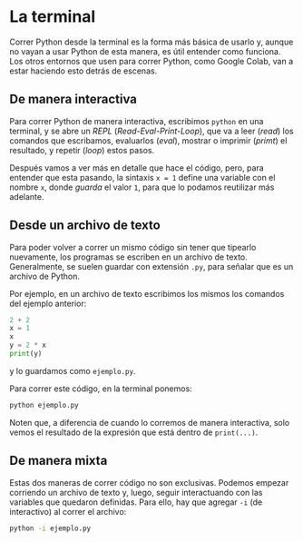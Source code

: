 <head>
  <link rel="stylesheet" type="text/css" href="/ide/terminal/asciinema-player.css" />
  <script src="/ide/terminal/asciinema-player.min.js"></script>
</head>

# La terminal

Correr Python desde la terminal es la forma más básica de usarlo
y, aunque no vayan a usar Python de esta manera,
es útil entender como funciona.
Los otros entornos que usen para correr Python,
como Google Colab,
van a estar haciendo esto detrás de escenas.

## De manera interactiva

Para correr Python de manera interactiva,
escribimos `python` en una terminal,
y se abre un *REPL* (*Read-Eval-Print-Loop*),
que va a leer (*read*) los comandos que escribamos,
evaluarlos (*eval*),
mostrar o imprimir (*primt*) el resultado,
y repetir (*loop*) estos pasos.

Después vamos a ver más en detalle que hace el código,
pero,
para entender que esta pasando,
la sintaxis `x = 1`
define una variable con el nombre `x`,
donde *guarda* el valor `1`,
para que lo podamos reutilizar más adelante.

<div id="interactive"></div>
<script>AsciinemaPlayer.create({data: [
{"version": 2, "width": 80, "height": 13, "timestamp": 1679010876, "env": {"SHELL": "/bin/zsh", "TERM": "xterm-256color"}},
[0., "o", "maurosilber@annie ~ % "],
[0.5, "o", "p"],
[0.6, "o", "y"],
[0.7, "o", "t"],
[0.8, "o", "h"],
[0.9, "o", "o"],
[1.0, "o", "n"],
[1.1, "o", "3"],
[1.2, "o", "\r\n"],
[1.5, "o", "Python 3.11.2 (main, Feb 16 2023, 02:55:59) [Clang 14.0.0 (clang-1400.0.29.202)] on darwin\r\nType \"help\", \"copyright\", \"credits\" or \"license\" for more information.\r\n"],
[2.0, "o", ">>> "],
[2.0, "o", "2"],
[2.1, "o", " "],
[2.2, "o", "+"],
[2.3, "o", " "],
[2.4, "o", "2"],
[2.5, "o", "\r\n"],
[2.5, "o", "4"],
[2.5, "o", "\r\n"],
[2.5, "o", ">>> "],
[3.0, "o", "x"],
[3.1, "o", " "],
[3.2, "o", "="],
[3.3, "o", " "],
[3.4, "o", "1"],
[3.5, "o", "\r\n"],
[3.5, "o", ">>> "],
[4.0, "o", "x"],
[4.1, "o", "\r\n"],
[4.1, "o", "1"],
[4.1, "o", "\r\n"],
[4.1, "o", ">>> "],
[4.6, "o", "y"],
[4.7, "o", " "],
[4.8, "o", "="],
[4.9, "o", " "],
[5.0, "o", "2"],
[5.1, "o", " "],
[5.2, "o", "*"],
[5.3, "o", " "],
[5.4, "o", "x"],
[5.5, "o", "\r\n"],
[5.5, "o", ">>> "],
[6.0, "o", "p"],
[6.1, "o", "r"],
[6.2, "o", "i"],
[6.3, "o", "n"],
[6.4, "o", "t"],
[6.5, "o", "("],
[6.6, "o", "y"],
[6.7, "o", ")"],
[6.8, "o", "\r\n"],
[6.8, "o", "2\r\n"],
[6.8, "o", ">>> "]
]},
document.getElementById("interactive"),
{
    rows: 13,
    preload: true,
    }
);</script>

## Desde un archivo de texto

Para poder volver a correr un mismo código
sin tener que tipearlo nuevamente,
los programas se escriben en un archivo de texto.
Generalmente,
se suelen guardar con extensión `.py`,
para señalar que es un archivo de Python.

Por ejemplo,
en un archivo de texto escribimos
los mismos los comandos del ejemplo anterior:

```python
2 + 2
x = 1
x
y = 2 * x
print(y)
```

y lo guardamos como `ejemplo.py`.

Para correr este código,
en la terminal ponemos:

```sh
python ejemplo.py
```

<div id="non-interactive"></div>
<script>AsciinemaPlayer.create({data: [
{"version": 2, "width": 80, "height": 10, "timestamp": 1679010876, "env": {"SHELL": "/bin/zsh", "TERM": "xterm-256color"}},
[0., "o", "maurosilber@annie ~ % "],
[0.5, "o", "p"],
[0.6, "o", "y"],
[0.7, "o", "t"],
[0.8, "o", "h"],
[0.9, "o", "o"],
[1.0, "o", "n"],
[1.1, "o", "3"],
[1.2, "o", " "],
[1.3, "o", "e"],
[1.4, "o", "j"],
[1.5, "o", "e"],
[1.6, "o", "m"],
[1.7, "o", "p"],
[1.8, "o", "l"],
[1.9, "o", "o"],
[2.0, "o", "."],
[2.1, "o", "p"],
[2.2, "o", "y"],
[2.3, "o", "\r\n"],
[2.5, "o", "2\r\n"],
[3.0, "o", "maurosilber@annie ~ % "]
]},
document.getElementById("non-interactive"),
{
    rows: 5,
    preload: true,
    }
);</script>

Noten que,
a diferencia de cuando lo corremos de manera interactiva,
solo vemos el resultado de la expresión que está dentro de `print(...)`.

## De manera mixta

Estas dos maneras de correr código no son exclusivas.
Podemos empezar corriendo un archivo de texto y,
luego,
seguir interactuando con las variables que quedaron definidas.
Para ello,
hay que agregar `-i` (de interactivo) al correr el archivo:

```sh
python -i ejemplo.py
````

<div id="mixed"></div>
<script>AsciinemaPlayer.create({data: [
{"version": 2, "width": 80, "height": 10, "timestamp": 1679010876, "env": {"SHELL": "/bin/zsh", "TERM": "xterm-256color"}},
[0., "o", "maurosilber@annie ~ % "],
[0.5, "o", "p"],
[0.6, "o", "y"],
[0.7, "o", "t"],
[0.8, "o", "h"],
[0.9, "o", "o"],
[1.0, "o", "n"],
[1.1, "o", "3"],
[1.2, "o", " "],
[1.3, "o", "-"],
[1.4, "o", "i"],
[1.5, "o", " "],
[1.6, "o", "e"],
[1.7, "o", "j"],
[1.8, "o", "e"],
[1.9, "o", "m"],
[2.0, "o", "p"],
[2.1, "o", "l"],
[2.2, "o", "o"],
[2.3, "o", "."],
[2.4, "o", "p"],
[2.5, "o", "y"],
[2.6, "o", "\r\n"],
[3.0, "o", "2\r\n"],
[3.5, "o", ">>> "],
[4.5, "o", "x"],
[4.6, "o", "\r\n"],
[5.0, "o", "1\r\n"],
[5.0, "o", ">>> "]
]},
document.getElementById("mixed"),
{
    rows: 5,
    preload: true,
    }
);</script>
